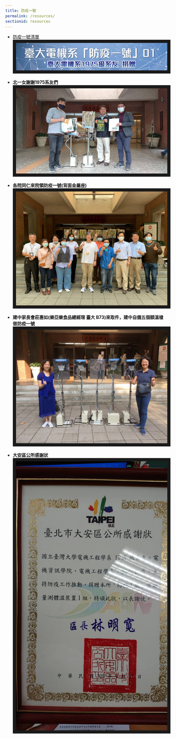 ```yaml
---
title: 防疫一號
permalink: /resources/
sectionid: resources
---
```

- [防疫一號清單](/files/防疫一號清單_05062020.xlsx)
  <img src="\img\防疫一號.jpg"
  alt="防疫一號" border="10" />

- **北一女謝謝1975系友們**
  <img src="\img\北一女謝謝1975系友們.jpg"
  alt="北一女謝謝1975系友們" border="10" />

- **各院同仁來院領防疫一號(背面金屬座)**
  <img src="\img\各院同仁來院領防疫一號(背面金屬座).jpg"
  alt="各院同仁來院領防疫一號(背面金屬座)" border="10" />

- **建中家長會莊惠如(樂亞樂食品總經理 臺大 B73)來取件，建中自備五個額溫槍做防疫一號**
  <img src="\img\建中家長會莊惠如.jpg"
  alt="建中家長會莊惠如(樂亞樂食品總經理 臺大 B73)來取件，建中自備五個額溫槍做防疫一號" border="10" />

- **大安區公所感謝狀**
  <img src="\img\大安區公所感謝狀.jpg"
  alt="大安區公所感謝狀" border="10" />
